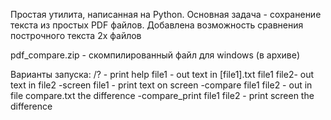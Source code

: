 Простая утилита, написанная на Python. Основная задача - сохранение текста из простых PDF файлов.
Добавлена возможность  сравнения построчного текста 2х файлов

pdf_compare.zip - скомпилированный файл для windows (в архиве)

Варианты запуска:
  /? - print help
  file1 - out text in [file1].txt
  file1 file2- out text in file2 
  -screen file1 - print text on screen
  -compare file1 file2 - out in file compare.txt the difference
  -compare_print file1 file2 - print screen the difference
